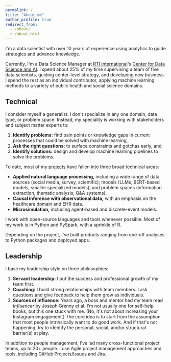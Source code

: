 ```yaml
---
permalink: /
title: "About me"
author_profile: true
redirect_from: 
  - /about/
  - /about.html
---
```


I'm a data scientist with over 10 years of experience using analytics to guide strategies and advance knowledge.

Currently, I'm a Data Science Manager at [RTI International](https://www.rti.org/)'s [Center for Data Science and AI](https://www.rti.org/solution/rti-center-data-science). I spend about 25% of my time supervising a team of five data scientists, guiding center-level strategy, and developing new business. I spend the rest as an individual contributor, applying machine learning methods to a variety of public health and social science domains.

Technical
------
I consider myself a generalist. I don't specialize in any one domain, data type, or problem space. Instead, my speciality is working with stakeholders and subject matter experts to:

1. **Identify problems:** find pain points or knowledge gaps in current processes that could be solved with machine learning,
1. **Ask the right questions:** to surface constraints and gotchas early, and
1. **Identify solutions:** design and develop machine learning pipelines to solve the problems.

To date, most of my [projects](/projects/) have fallen into three broad technical areas:

- **Applied natural language processing,** including a wide range of data sources (social media, survey, scientific); models (LLMs, BERT-based models, smaller specialized models); and problem spaces (information extraction, thematic analysis, Q&A systems).
- **Causal inference with observational data,** with an emphasis on the healthcare domain and EHR data.
- **Microsimulation,** including agent-based and discrete-event models.

I work with open-source languages and tools whenever possible. Most of my work is in Python and PySpark, with a sprinkle of R.

Depending on the project, I've built products ranging from one-off analyses to Python packages and deployed apps.

Leadership
------
I base my leadership style on three philosophies:

1. **Servant leadership:** I put the success and professional growth of my team first.
2. **Coaching:** I build strong relationships with team members. I ask questions and give feedback to help them grow as individuals.
3. **Sources of influence:** Years ago, a boss and mentor had my team read *Influencer* by Joseph Grenny et al. I'm not usually one for self-help books, but this one stuck with me. (No, it's not about increasing your Instagram engagement.) The core idea is to start from the assumption that most people intrinsically want to do good work. And if that's not happening, try to identify the personal, social, and/or structural barrier(s) at play. 

In addition to people management, I've led many cross-functional project teams, up to 20+ people. I use Agile project management approaches and tools, including GitHub Projects/Issues and Jira.
